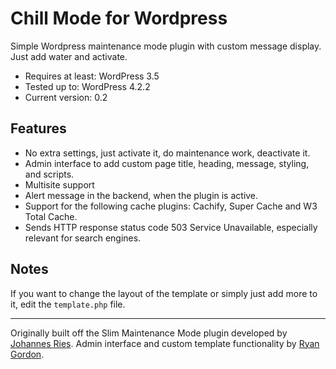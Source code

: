 # Chill Mode for Wordpress
Simple Wordpress maintenance mode plugin with custom message display. Just add water and activate.
- Requires at least: WordPress 3.5
- Tested up to: WordPress 4.2.2
- Current version: 0.2

## Features
- No extra settings, just activate it, do maintenance work, deactivate it.
- Admin interface to add custom page title, heading, message, styling, and scripts.
- Multisite support
- Alert message in the backend, when the plugin is active.
- Support for the following cache plugins: Cachify, Super Cache and W3 Total Cache.
- Sends HTTP response status code 503 Service Unavailable, especially relevant for search engines.

## Notes

If you want to change the layout of the template or simply just add more to it, edit the `template.php` file.

---
Originally built off the Slim Maintenance Mode plugin developed by [Johannes Ries](https://github.com/wpdocde/slim-maintenance-mode).
Admin interface and custom template functionality by [Ryan Gordon](http://supryan.com).